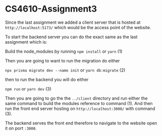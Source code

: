 # CS4610-Assignment3

Since the last assignment we added a client server that is hosted at ```http://localhost:5173/``` which would be the
access point of the website.


To start the backend server you can do the exact same as the last assignment which is:

Build the node_modules by running 
```npm install``` or ```yarn``` (1)

Then you are going to want to run the migration do either

```npx prisma migrate dev --name init```
or
```yarn db:migrate``` (2)

then to run the backend you will do either

```npm run``` or ```yarn dev``` (3)


Then you are going to go the the ```../client``` directory and run either the same command 
to build the modules reference to command (1). And then run the front end server hosting on 
```http://localhost:3000/``` with command (3).

The backend serves the front end therefore to navigate to the website open it on port ```:3000```.